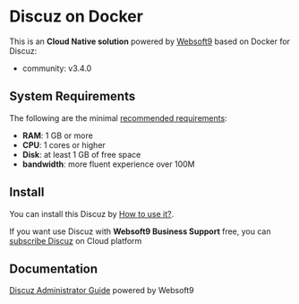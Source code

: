 # Discuz on Docker  

This is an **Cloud Native solution** powered by [Websoft9](https://www.websoft9.com) based on Docker for Discuz:

 - community:  v3.4.0


## System Requirements

The following are the minimal [recommended requirements](https://github.com/joomla-docker/docker-joomla):

* **RAM**: 1 GB or more
* **CPU**: 1 cores or higher
* **Disk**: at least 1 GB of free space
* **bandwidth**: more fluent experience over 100M  

## Install

You can install this Discuz by [How to use it?](https://github.com/Websoft9/docker-library#how-to-use-it).   

If you want use Discuz with **Websoft9 Business Support** free, you can [subscribe Discuz](https://www.websoft9.com/apps) on Cloud platform

## Documentation

[Discuz Administrator Guide](https://support.websoft9.com/docs/discuz) powered by Websoft9
